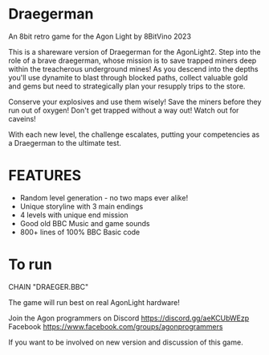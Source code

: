 # Draegerman
An 8bit retro game for the Agon Light by 8BitVino 2023

This is a shareware version of Draegerman for the AgonLight2.
Step into the role of a brave draegerman, whose mission is to save trapped miners deep within the treacherous underground mines!
As you descend into the depths you'll use dynamite to blast through blocked paths, collect valuable gold and gems but need to strategically plan your resupply trips to the store.

Conserve your explosives and use them wisely!
Save the miners before they run out of oxygen!
Don't get trapped without a way out!
Watch out for caveins!

With each new level, the challenge escalates, putting your competencies as a Draegerman to the ultimate test.

# FEATURES
- Random level generation - no two maps ever alike!
- Unique storyline with 3 main endings
- 4 levels with unique end mission
- Good old BBC Music and game sounds
- 800+ lines of 100% BBC Basic code 

# To run 
CHAIN "DRAEGER.BBC"

The game will run best on real AgonLight hardware!

Join the Agon programmers on 
Discord https://discord.gg/aeKCUbWEzp 
Facebook https://www.facebook.com/groups/agonprogrammers

If you want to be involved on new version and discussion of this game.
